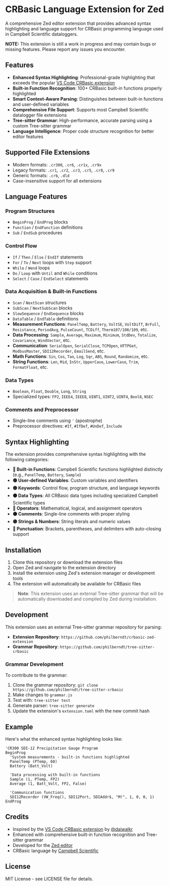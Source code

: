 # CRBasic Language Extension for Zed

A comprehensive Zed editor extension that provides advanced syntax highlighting and language support for CRBasic programming language used in Campbell Scientific dataloggers.

**NOTE:** This extension is still a work in progress and may contain bugs or missing features. Please report any issues you encounter.

## Features

- **Enhanced Syntax Highlighting**: Professional-grade highlighting that exceeds the popular [VS Code CRBasic extension](https://github.com/daiwalkr/cr-basic-ms-vscode)
- **Built-in Function Recognition**: 100+ CRBasic built-in functions properly highlighted
- **Smart Context-Aware Parsing**: Distinguishes between built-in functions and user-defined variables
- **Comprehensive File Support**: Supports most Campbell Scientific datalogger file extensions
- **Tree-sitter Grammar**: High-performance, accurate parsing using a custom Tree-sitter grammar
- **Language Intelligence**: Proper code structure recognition for better editor features

## Supported File Extensions

- Modern formats: `.cr300`, `.cr6`, `.cr1x`, `.cr9x`
- Legacy formats: `.cr1`, `.cr2`, `.cr3`, `.cr5`, `.cr8`, `.cr9`
- Generic formats: `.crb`, `.dld`
- Case-insensitive support for all extensions

## Language Features

### Program Structures

- `BeginProg` / `EndProg` blocks
- `Function` / `EndFunction` definitions
- `Sub` / `EndSub` procedures

### Control Flow

- `If` / `Then` / `Else` / `EndIf` statements
- `For` / `To` / `Next` loops with `Step` support
- `While` / `Wend` loops
- `Do` / `Loop` with `Until` and `While` conditions
- `Select` / `Case` / `EndSelect` statements

### Data Acquisition & Built-in Functions

- `Scan` / `NextScan` structures
- `SubScan` / `NextSubScan` blocks
- `SlowSequence` / `EndSequence` blocks
- `DataTable` / `EndTable` definitions
- **Measurement Functions**: `PanelTemp`, `Battery`, `VoltSE`, `VoltDiff`, `BrFull`, `Resistance`, `PeriodAvg`, `PulseCount`, `TCDiff`, `Therm107/108/109`, etc.
- **Data Processing**: `Sample`, `Average`, `Maximum`, `Minimum`, `StdDev`, `Totalize`, `Covariance`, `WindVector`, etc.
- **Communication**: `SerialOpen`, `SerialClose`, `TCPOpen`, `HTTPGet`, `ModbusMaster`, `SDI12Recorder`, `EmailSend`, etc.
- **Math Functions**: `Sin`, `Cos`, `Tan`, `Log`, `Sqr`, `ABS`, `Round`, `Randomize`, etc.
- **String Functions**: `Len`, `Mid`, `InStr`, `UpperCase`, `LowerCase`, `Trim`, `FormatFloat`, etc.

### Data Types

- `Boolean`, `Float`, `Double`, `Long`, `String`
- Specialized types: `FP2`, `IEEE4`, `IEEE8`, `UINT1`, `UINT2`, `UINT4`, `Bool8`, `NSEC`

### Comments and Preprocessor

- Single-line comments using `'` (apostrophe)
- Preprocessor directives: `#If`, `#IfDef`, `#UnDef`, `Include`

## Syntax Highlighting

The extension provides comprehensive syntax highlighting with the following categories:

- **🔵 Built-in Functions**: Campbell Scientific functions highlighted distinctly (e.g., `PanelTemp`, `Battery`, `Sample`)
- **🟢 User-defined Variables**: Custom variables and identifiers
- **🟡 Keywords**: Control flow, program structure, and language keywords
- **🟠 Data Types**: All CRBasic data types including specialized Campbell Scientific types
- **🔴 Operators**: Mathematical, logical, and assignment operators
- **⚫ Comments**: Single-line comments with proper styling
- **🟣 Strings & Numbers**: String literals and numeric values
- **🔷 Punctuation**: Brackets, parentheses, and delimiters with auto-closing support

## Installation

1. Clone this repository or download the extension files
2. Open Zed and navigate to the extension directory
3. Install the extension using Zed's extension manager or development tools
4. The extension will automatically be available for CRBasic files

> **Note**: This extension uses an external Tree-sitter grammar that will be automatically downloaded and compiled by Zed during installation.

## Development

This extension uses an external Tree-sitter grammar repository for parsing:

- **Extension Repository**: `https://github.com/philberndt/crbasic-zed-extension`
- **Grammar Repository**: `https://github.com/philberndt/tree-sitter-crbasic`

### Grammar Development

To contribute to the grammar:

1. Clone the grammar repository: `git clone https://github.com/philberndt/tree-sitter-crbasic`
2. Make changes to `grammar.js`
3. Test with: `tree-sitter test`
4. Generate parser: `tree-sitter generate`
5. Update the extension's `extension.toml` with the new commit hash

## Example

Here's what the enhanced syntax highlighting looks like:

```crbasic
'CR300 SDI-12 Precipitation Gauge Program
BeginProg
  'System measurements - built-in functions highlighted
  PanelTemp (PTemp, 60)
  Battery (Batt_Volt)

  'Data processing with built-in functions
  Sample (1, PTemp, FP2)
  Average (1, Batt_Volt, FP2, False)

  'Communication functions
  SDI12Recorder (VW_Freq(), SDI12Port, SDIAddr$, "M!", 1, 0, 0, 1)
EndProg
```

## Credits

- Inspired by the [VS Code CRBasic extension](https://github.com/daiwalkr/cr-basic-ms-vscode) by [@daiwalkr](https://github.com/daiwalkr)
- Enhanced with comprehensive built-in function recognition and Tree-sitter grammar
- Developed for the [Zed editor](https://zed.dev)
- CRBasic language by [Campbell Scientific](https://www.campbellsci.com)

## License

MIT License - see LICENSE file for details.
